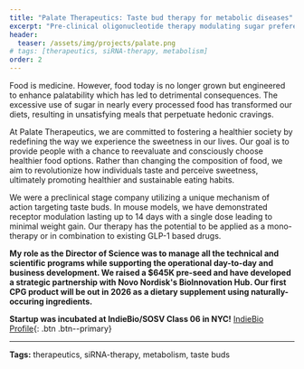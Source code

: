 ```yaml
---
title: "Palate Therapeutics: Taste bud therapy for metabolic diseases"
excerpt: "Pre-clinical oligonucleotide therapy modulating sugar preference; we have since become a CPG company with a short-lasting mint."
header:
  teaser: /assets/img/projects/palate.png
# tags: [therapeutics, siRNA-therapy, metabolism]
order: 2
---
```


Food is medicine. However, food today is no longer grown but engineered to enhance palatability which has led to detrimental consequences. The excessive use of sugar in nearly every processed food has transformed our diets, resulting in unsatisfying meals that perpetuate hedonic cravings.

At Palate Therapeutics, we are committed to fostering a healthier society by redefining the way we experience the sweetness in our lives. Our goal is to provide people with a chance to reevaluate and consciously choose healthier food options. Rather than changing the composition of food, we aim to revolutionize how individuals taste and perceive sweetness, ultimately promoting healthier and sustainable eating habits. 

We were a preclinical stage company utilizing a unique mechanism of action targeting taste buds. In mouse models, we have demonstrated receptor modulation lasting up to 14 days with a single dose leading to minimal weight gain. Our therapy has the potential to be applied as a mono-therapy or in combination to existing GLP-1 based drugs. 

**My role as the Director of Science was to manage all the technical and scientific programs while supporting the operational day-to-day and business development. We raised a $645K pre-seed and have developed a strategic partnership with Novo Nordisk's BioInnovation Hub. Our first CPG product will be out in 2026 as a dietary supplement using naturally-occuring ingredients.**


**Startup was incubated at IndieBio/SOSV Class 06 in NYC!** [IndieBio Profile](https://indiebio.co/company/palate-therapeutics/){: .btn .btn--primary}

---

**Tags:** therapeutics, siRNA-therapy, metabolism, taste buds
